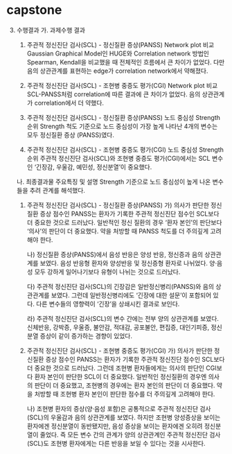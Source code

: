 # capstone

3. 수행결과
   가. 과제수행 결과
      1) 주관적 정신진단 검사(SCL) - 정신질환 증상(PANSS) Network plot 비교
         Gaussian Graphical Model인 HUGE와 Correlation network 방법인 Spearman, Kendall을 비교했을 때 전체적인 흐름에서 큰 차이가 없었다. 다만 음의 상관관계를 표현하는 edge가 correlation network에서 약해졌다.


      2) 주관적 정신진단 검사(SCL) - 조현병 중증도 평가(CGI) Network plot 비교
         SCL-PANSS처럼 correlation에 따른 결과에 큰 차이가 없었다. 음의 상관관계가 correlation에서 더 약했다.

      
      3) 주관적 정신진단 검사(SCL) - 정신질환 증상(PANSS) 노드 중심성 Strength 순위
         Strength 척도 기준으로 노드 중심성이 가장 높게 나타난 4개의 변수는 모두 정신질환 증상 (PANSS)였다.
        


      4) 주관적 정신진단 검사(SCL) - 조현병 중증도 평가(CGI) 노드 중심성 Strength 순위
        주관적 정신진단 검사(SCL)와 조현병 중증도 평가(CGI)에서는 SCL 변수인 ‘긴장감, 우울감, 예민성, 정신분열’이 중요했다.





   나. 최종결과물 주요특징 및 설명
      Strength 기준으로 노드 중심성이 높게 나온 변수들을 추려 관계를 해석했다.
      1) 주관적 정신진단 검사(SCL) - 정신질환 증상(PANSS) 
         가) 의사가 판단한 정신질환 증상 점수인 PANSS는 환자가 기록한 주관적 정신진단 점수인 SCL보다 더 중요한 것으로 드러났다. 일반적인 정신 질환의 경우 ‘환자 본인’의 판단보다 ‘의사’의 판단이 더 중요했다. 약을 처방할 때 PANSS 척도를 더 주의깊게 고려해야 한다.

         나) 정신질환 증상(PANSS)에서 음성 반응은 양성 반응, 정신증과 음의 상관관계를 보였다. 음성 반응형 환자와 양성반응 및 정신증형 환자로 나뉘었다. 양·음성 모두 강하게 일어나기보다 유형이 나뉘는 것으로 드러났다.

         다) 주관적 정신진단 검사(SCL)의 긴장감은 일반정신병리(PANSS)와 음의 상관관계를 보였다. 그런데 일반정신병리에도 ‘긴장에 대한 설문’이 포함되어 있다. 다른 변수들의 영향력이 ‘긴장’을 상쇄시킨 결과로 보인다.

         라) 주관적 정신진단 검사(SCL)의 변수 간에는 전부 양의 상관관계를 보였다. 신체반응, 강박증, 우울증, 불안감, 적대감, 공포불안, 편집증, 대인기피증, 정신분열 증상이 같이 증가하는 경향이 있었다.
  

      2) 주관적 정신진단 검사(SCL) - 조현병 중증도 평가(CGI)
         가) 의사가 판단한 정신질환 증상 점수인 PANSS는 환자가 기록한 주관적 정신진단 점수인 SCL보다 더 중요한 것으로 드러났다. 그런데 조현병 환자들에게는 의사의 판단인 CGI보다 환자 본인이 판단한 SCL이 더 중요했다. 일반적인 정신질환의 경우엔 의사의 판단이 더 중요했고, 조현병의 경우에는 환자 본인의 판단이 더 중요했다. 약을 처방할 때 조현병 환자 본인이 판단한 점수를 더 주의깊게 고려해야 한다.
 
         나) 조현병 환자의 증상(양·음성 포함)은 공통적으로 주관적 정신진단 검사(SCL)의 우울감과 음의 상관관계를 보였다. 하지만 조현병 양성증상을 보이는 환자에겐 정신분열이 동반됐지만, 음성 증상을 보이는 환자에겐 오히려 정신분열이 줄었다. 즉 모든 변수 간의 관계가 양의 상관관계인 주관적 정신진단 검사(SCL)도 조현병 환자에게는 다른 반응을 보일 수 있다는 것을 시사한다.
